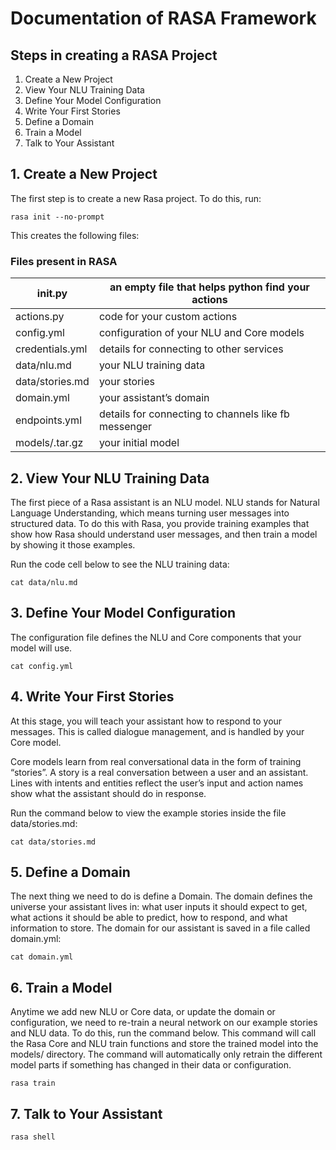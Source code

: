  # Documentation of RASA Framework


## Steps in creating a RASA Project

1. Create a New Project
2. View Your NLU Training Data
3. Define Your Model Configuration
4. Write Your First Stories
5. Define a Domain
6. Train a Model
7. Talk to Your Assistant


## 1. Create a New Project

The first step is to create a new Rasa project. To do this, run:

``` rasa init --no-prompt ```


This creates the following files:

### Files present in RASA 

| __init__.py               | an empty file that helps python find your actions    |
|---------------------------|------------------------------------------------------|
| actions.py                | code for your custom actions                         |
| config.yml            | configuration of your NLU and Core models            |
| credentials.yml           | details for connecting to other services             |
| data/nlu.md            | your NLU training data                               |
| data/stories.md        | your stories                                         |
| domain.yml             | your assistant’s domain                              |
| endpoints.yml             | details for connecting to channels like fb messenger |
| models/<timestamp>.tar.gz | your initial model                                   |



## 2. View Your NLU Training Data

The first piece of a Rasa assistant is an NLU model. NLU stands for Natural Language Understanding, which means turning user messages into structured data. To do this with Rasa, you provide training examples that show how Rasa should understand user messages, and then train a model by showing it those examples.

Run the code cell below to see the NLU training data:


``` cat data/nlu.md ```


## 3. Define Your Model Configuration

The configuration file defines the NLU and Core components that your model will use. 

``` cat config.yml ```


## 4. Write Your First Stories

At this stage, you will teach your assistant how to respond to your messages. This is called dialogue management, and is handled by your Core model.

Core models learn from real conversational data in the form of training “stories”. A story is a real conversation between a user and an assistant. Lines with intents and entities reflect the user’s input and action names show what the assistant should do in response.

Run the command below to view the example stories inside the file data/stories.md:

``` cat data/stories.md ```


## 5. Define a Domain

The next thing we need to do is define a Domain. The domain defines the universe your assistant lives in: what user inputs it should expect to get, what actions it should be able to predict, how to respond, and what information to store. The domain for our assistant is saved in a file called domain.yml:

``` cat domain.yml ```


## 6. Train a Model

Anytime we add new NLU or Core data, or update the domain or configuration, we need to re-train a neural network on our example stories and NLU data. To do this, run the command below. This command will call the Rasa Core and NLU train functions and store the trained model into the models/ directory. The command will automatically only retrain the different model parts if something has changed in their data or configuration.

``` rasa train ```
 
 
## 7. Talk to Your Assistant

``` rasa shell   ```
